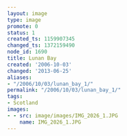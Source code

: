 ```yaml
---
layout: image
type: image
promote: 0
status: 1
created_ts: 1159907345
changed_ts: 1372159490
node_id: 1690
title: Lunan Bay
created: '2006-10-03'
changed: '2013-06-25'
aliases:
- "/2006/10/03/lunan_bay_1/"
permalink: "/2006/10/03/lunan_bay_1/"
tags:
- Scotland
images:
- - src: image/images/IMG_2026_1.JPG
    name: IMG_2026_1.JPG
---
```


